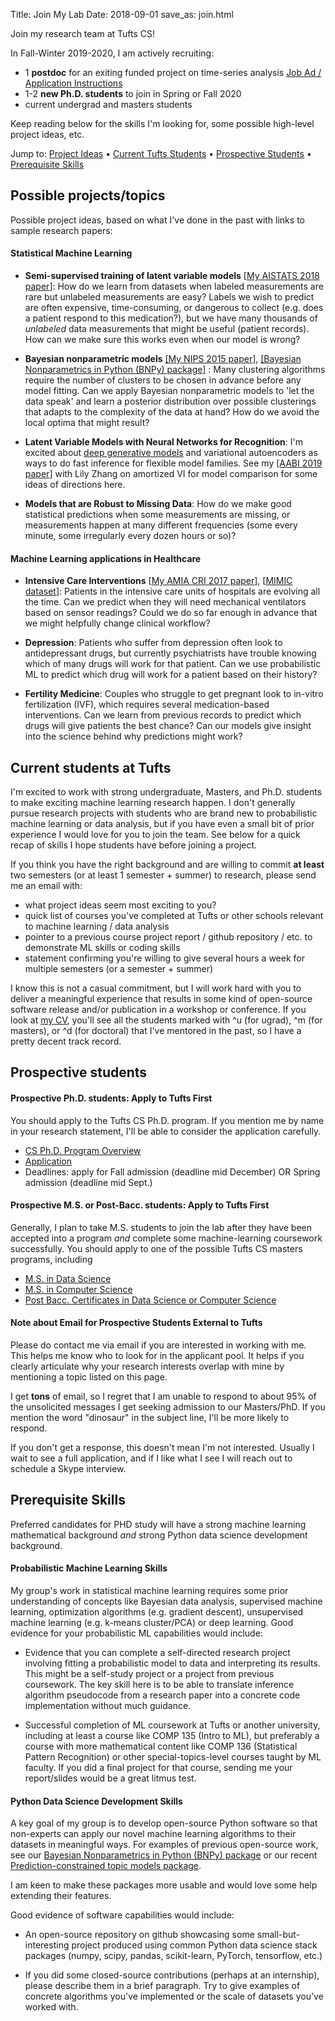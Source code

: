 Title: Join My Lab
Date: 2018-09-01
save_as: join.html

Join my research team at Tufts CS!

In Fall-Winter 2019-2020, I am actively recruiting:

* 1 **postdoc** for an exiting funded project on time-series analysis [Job Ad / Application Instructions](https://groups.google.com/d/msg/ml-news/DWI0sZtSBpU/p3wrL682BAAJ)
* 1-2 **new Ph.D. students** to join in Spring or Fall 2020
* current undergrad and masters students

Keep reading below for the skills I'm looking for, some possible high-level project ideas, etc.

Jump to: [Project Ideas](#project_ideas) &#8226; [Current Tufts Students](#current_tufts_students) &#8226; [Prospective Students](#prospective_students) &#8226; [Prerequisite Skills](#prereq_skills)


<a name="project_ideas"></a>
## Possible projects/topics

Possible project ideas, based on what I've done in the past with links to sample research papers:

#### Statistical Machine Learning

* **Semi-supervised training of latent variable models** [[My AISTATS 2018 paper]({static}/papers/HughesEtAl_AISTATS_2018.pdf)]: How do we learn from datasets when labeled measurements are rare but unlabeled measurements are easy? Labels we wish to predict are often expensive, time-consuming, or dangerous to collect (e.g. does a patient respond to this medication?), but we have many thousands of *unlabeled* data measurements that might be useful (patient records). How can we make sure this works even when our model is wrong?

* **Bayesian nonparametric models** [[My NIPS 2015 paper]]({static}/papers/HughesStephensonSudderth_NIPS_2015.pdf), [[Bayesian Nonparametrics in Python (BNPy) package]](https://bnpy.readthedocs.io) : Many clustering algorithms require the number of clusters to be chosen in advance before any model fitting. Can we apply Bayesian nonparametric models to 'let the data speak' and learn a posterior distribution over possible clusterings that adapts to the complexity of the data at hand? How do we avoid the local optima that might result?

* **Latent Variable Models with Neural Networks for Recognition**: I'm excited about [deep generative models](https://www.shakirm.com/slides/DeepGenModelsTutorial.pdf) and variational autoencoders as ways to do fast inference for flexible model families. See my [[AABI 2019 paper]({static}/papers/ZhangHughes_AABI_2019.pdf)] with Lily Zhang on amortized VI for model comparison for some ideas of directions here.

* **Models that are Robust to Missing Data**: How do we make good statistical predictions when some measurements are missing, or measurements happen at many different frequencies (some every minute, some irregularly every dozen hours or so)? 


#### Machine Learning applications in Healthcare

* **Intensive Care Interventions** [[My AMIA CRI 2017 paper]({static}/papers/GhassemiWuHughesEtAl_AMIACRI2017.pdf)], [[MIMIC dataset](https://mimic.physionet.org/)]: Patients in the intensive care units of hospitals are evolving all the time. Can we predict when they will need mechanical ventilators based on sensor readings? Could we do so far enough in advance that we might helpfully change clinical workflow? 

* **Depression**: Patients who suffer from depression often look to antidepressant drugs, but currently psychiatrists have trouble knowing which of many drugs will work for that patient. Can we use probabilistic ML to predict which drug will work for a patient based on their history?

* **Fertility Medicine**: Couples who struggle to get pregnant look to in-vitro fertilization (IVF), which requires several medication-based interventions. Can we learn from previous records to predict which drugs will give patients the best chance? Can our models give insight into the science behind why predictions might work?


<a name="current_tufts_students"> </a>
## Current students at Tufts

I'm excited to work with strong undergraduate, Masters, and Ph.D. students to make exciting machine learning research happen. I don't generally pursue research projects with students who are brand new to probabilistic machine learning or data analysis, but if you have even a small bit of prior experience I would love for you to join the team. See below for a quick recap of skills I hope students have before joining a project.

If you think you have the right background and are willing to commit **at least** two semesters (or at least 1 semester + summer) to research, please send me an email with:

* what project ideas seem most exciting to you?
* quick list of courses you've completed at Tufts or other schools relevant to machine learning / data analysis
* pointer to a previous course project report / github repository / etc. to demonstrate ML skills or coding skills
* statement confirming you're willing to give several hours a week for multiple semesters (or a semester + summer)

I know this is not a casual commitment, but I will work hard with you to deliver a meaningful experience that results in some kind of open-source software release and/or publication in a workshop or conference.
If you look at [my CV](/cv.html), you'll see all the students marked with ^u (for ugrad), ^m (for masters), or ^d (for doctoral) that I've mentored in the past, so I have a pretty decent track record.

<a name="prospective_students"> </a>
## Prospective students

#### Prospective Ph.D. students: Apply to Tufts First

You should apply to the Tufts CS Ph.D. program. If you mention me by name in your research statement, I'll be able to consider the application carefully.

* [CS Ph.D. Program Overview](https://engineering.tufts.edu/cs/current/phd/computer-science)
* [Application](https://gradase.admissions.tufts.edu/apply/)
* Deadlines: apply for Fall admission (deadline mid December) OR Spring admission (deadline mid Sept.)

#### Prospective M.S. or Post-Bacc. students: Apply to Tufts First

Generally, I plan to take M.S. students to join the lab after they have been accepted into a program *and* complete some machine-learning coursework successfully. You should apply to one of the possible Tufts CS masters programs, including

* [M.S. in Data Science](https://asegrad.tufts.edu/academics/explore-graduate-programs/data-science)
* [M.S. in Computer Science](https://engineering.tufts.edu/cs/prospective/masters)
* [Post Bacc. Certificates in Data Science or Computer Science](https://engineering.tufts.edu/cs/prospective/certificate-postbac)

#### Note about Email for Prospective Students External to Tufts

Please do contact me via email if you are interested in working with me. This helps me know who to look for in the applicant pool. It helps if you clearly articulate why your research interests overlap with mine by mentioning a topic listed on this page.

I get **tons** of email, so I regret that I am unable to respond to about 95% of the unsolicited messages I get seeking admission to our Masters/PhD. If you mention the word "dinosaur" in the subject line, I'll be more likely to respond.

If you don't get a response, this doesn't mean I'm not interested. Usually I wait to see a full application, and if I like what I see I will reach out to schedule a Skype interview. 


<a name="prereq_skills"></a>
## Prerequisite Skills

Preferred candidates for PHD study will have a strong machine learning mathematical background *and* strong Python data science development background.

#### Probabilistic Machine Learning Skills

My group's work in statistical machine learning requires some prior understanding of concepts like Bayesian data analysis, supervised machine learning, optimization algorithms (e.g. gradient descent), unsupervised machine learning (e.g. k-means cluster/PCA) or deep learning. Good evidence for your probabilistic ML capabilities would include:

* Evidence that you can complete a self-directed research project involving fitting a probabilistic model to data and interpreting its results. This might be a self-study project or a project from previous coursework. The key skill here is to be able to translate inference algorithm pseudocode from a research paper into a concrete code implementation without much guidance.

* Successful completion of ML coursework at Tufts or another university, including at least a course like COMP 135 (Intro to ML), but preferably a course with more mathematical content like COMP 136 (Statistical Pattern Recognition) or other special-topics-level courses taught by ML faculty. If you did a final project for that course, sending me your report/slides would be a great litmus test.


#### Python Data Science Development Skills

A key goal of my group is to develop open-source Python software so that non-experts can apply our novel machine learning algorithms to their datasets in meaningful ways. For examples of previous open-source work, see our [Bayesian Nonparametrics in Python (BNPy) package](https://bnpy.readthedocs.io) or our recent [Prediction-constrained topic models package](https://github.com/dtak/prediction-constrained-topic-models).

I am keen to make these packages more usable and would love some help extending their features. 

Good evidence of software capabilities would include:

* An open-source repository on github showcasing some small-but-interesting project produced using common Python data science stack packages (numpy, scipy, pandas, scikit-learn, PyTorch, tensorflow, etc.)

* If you did some closed-source contributions (perhaps at an internship), please describe them in a brief paragraph. Try to give examples of concrete algorithms you've implemented or the scale of datasets you've worked with.



